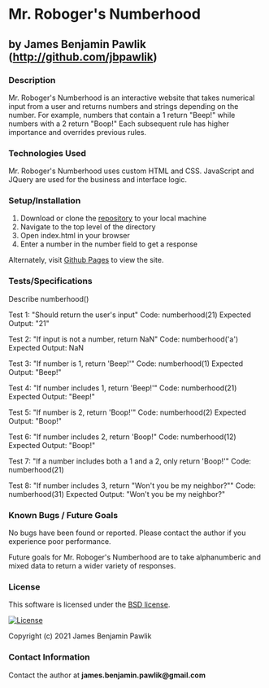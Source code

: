 # Mr. Roboger's Numberhood
## by James Benjamin Pawlik (http://github.com/jbpawlik)

### __Description__
Mr. Roboger's Numberhood is an interactive website that takes numerical input from a user and returns numbers and strings depending on the number. For example, numbers that contain a 1 return "Beep!" while numbers with a 2 return "Boop!" Each subsequent rule has higher importance and overrides previous rules. 

### __Technologies Used__
Mr. Roboger's Numberhood uses custom HTML and CSS. JavaScript and JQuery are used for the business and interface logic.

### __Setup/Installation__
1. Download or clone the [repository](http://github.com/jbpawlik/numberhood) to your local machine
2. Navigate to the top level of the directory
3. Open index.html in your browser
4. Enter a number in the number field to get a response

Alternately, visit [Github Pages](http://jbpawlik.github.io/numberhood) to view the site.

### __Tests/Specifications__
Describe numberhood()

Test 1: "Should return the user's input"
Code:
  numberhood(21)
Expected Output: "21" 

Test 2: "If input is not a number, return NaN"
Code:
  numberhood('a')
Expected Output: NaN

Test 3: "If number is 1, return 'Beep!'"
Code:
  numberhood(1)
Expected Output: "Beep!"

Test 4: "If number includes 1, return 'Beep!'"
Code: 
  numberhood(21)
Expected Output: "Beep!"

Test 5: "If number is 2, return 'Boop!'"
Code:
  numberhood(2)
Expected Output: "Boop!"

Test 6: "If number includes 2, return 'Boop!"
Code:
  numberhood(12)
Expected Output: "Boop!"

Test 7: "If a number includes both a 1 and a 2, only return 'Boop!'"
Code:
  numberhood(21)

Test 8: "If number includes 3, return "Won't you be my neighbor?""
Code:
  numberhood(31)
Expected Output: "Won't you be my neighbor?"

### __Known Bugs / Future Goals__
No bugs have been found or reported. Please contact the author if you experience poor performance.

Future goals for Mr. Roboger's Numberhood are to take alphanumberic and mixed data to return a wider variety of responses.

### __License__
This software is licensed under the [BSD license](license.txt).

[![License](https://img.shields.io/badge/License-BSD%202--Clause-orange.svg)](https://opensource.org/licenses/BSD-2-Clause)

Copyright (c) 2021 James Benjamin Pawlik

### __Contact Information__
Contact the author at __james.benjamin.pawlik@gmail.com__
